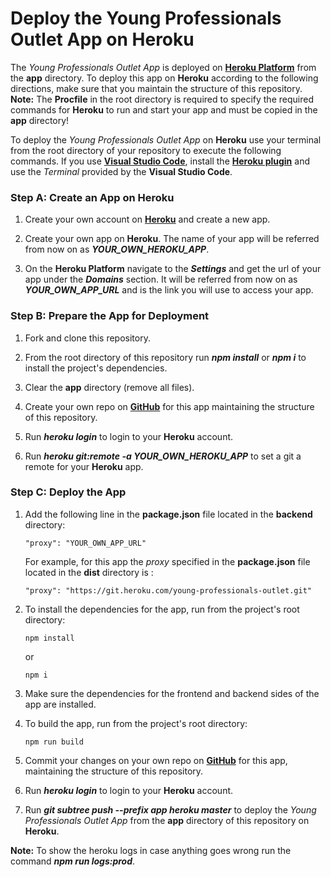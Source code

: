 # Deploy the Young Professionals Outlet App on Heroku

The *Young Professionals Outlet App* is deployed on [**Heroku Platform**](https://www.heroku.com/platform) from the **app** directory. To deploy this app on **Heroku** according to the following directions, make sure that you maintain the structure of this repository.<br/>
**Note:** The **Procfile** in the root directory is required to specify the required commands for **Heroku**  to run and start your app and must be copied in the **app** directory!

To deploy the *Young Professionals Outlet App* on **Heroku** use your terminal from the root directory of your repository to execute the following commands. If you use [**Visual Studio Code**](https://code.visualstudio.com/), install the [**Heroku plugin**](https://marketplace.visualstudio.com/items?itemName=ivangabriele.vscode-heroku) and use the *Terminal* provided by the **Visual Studio Code**.


### Step A: Create an App on Heroku

1. Create your own account on [**Heroku**](https://www.heroku.com/platform) and create a new app.

2. Create your own app on **Heroku**. The name of your app will be referred from now on as ***YOUR_OWN_HEROKU_APP***.

3. On the **Heroku Platform** navigate to the ***Settings*** and get the url of your app under the ***Domains*** section. It will be referred from now on as ***YOUR_OWN_APP_URL*** and is the link you will use to access your app.


### Step B: Prepare the App for Deployment

1. Fork and clone this repository.

2. From the root directory of this repository run ***npm install*** or ***npm i*** to install the project's dependencies.

3. Clear the **app** directory (remove all files). 

4. Create your own repo on [**GitHub**](https://github.com/) for this app maintaining the structure of this repository.

5. Run ***heroku login*** to login to your **Heroku** account.

6. Run ***heroku git:remote -a YOUR_OWN_HEROKU_APP*** to set a git a remote for your **Heroku** app.


### Step C: Deploy the App

1. Add the following line in the **package.json** file located in the **backend** directory:
   ```
   "proxy": "YOUR_OWN_APP_URL"
   ```
   For example, for this app the *proxy* specified in the **package.json** file located in the **dist** directory is :
   ```    
   "proxy": "https://git.heroku.com/young-professionals-outlet.git"
   ```

2. To install the dependencies for the app, run from the project's root directory:

    ```
    npm install
    ```
    or

    ```
    npm i
    ```

3. Make sure the dependencies for the frontend and backend sides of the app are installed.


5. To build the app, run from the project's root directory:

    ```
    npm run build
    ```

6. Commit your changes on your own repo on [**GitHub**](https://github.com/) for this app, maintaining the structure of this repository.

7. Run ***heroku login*** to login to your **Heroku** account.

8. Run ***git subtree push --prefix app heroku master*** to deploy the *Young Professionals Outlet App* from the **app** directory of this repository on **Heroku**.

**Note:** To show the heroku logs in case anything goes wrong run the command ***npm run logs:prod***.
